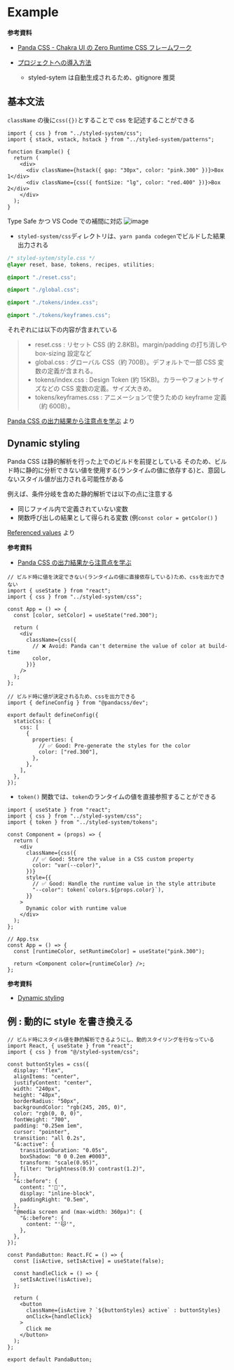 # Example

**参考資料**

- [Panda CSS - Chakra UI の Zero Runtime CSS フレームワーク](https://zenn.dev/cybozu_frontend/articles/panda-is-coming)

- [プロジェクトへの導入方法](https://panda-css.com/docs/installation/nextjs?value=pages-dir)
  - styled-sytem は自動生成されるため、gitignore 推奨

## 基本文法

`className` の後に`css({})`とすることで css を記述することができる

```tsx
import { css } from "../styled-system/css";
import { stack, vstack, hstack } from "../styled-system/patterns";

function Example() {
  return (
    <div>
      <div className={hstack({ gap: "30px", color: "pink.300" })}>Box 1</div>
      <div className={css({ fontSize: "lg", color: "red.400" })}>Box 2</div>
    </div>
  );
}
```

Type Safe かつ VS Code での補間に対応
![image](https://github.com/yud0uhu/basic-panda-app/assets/60646787/80981ac2-8149-4e15-aaf6-0c0d36f56142)

- `styled-system/css`ディレクトリは、`yarn panda codegen`でビルドした結果出力される

```css
/* styled-sytem/style.css */
@layer reset, base, tokens, recipes, utilities;

@import "./reset.css";

@import "./global.css";

@import "./tokens/index.css";

@import "./tokens/keyframes.css";
```

それぞれには以下の内容が含まれている

> - reset.css : リセット CSS (約 2.8KB)。margin/padding の打ち消しや box-sizing 設定など
> - global.css : グローバル CSS（約 700B）。デフォルトで一部 CSS 変数の定義が含まれる。
> - tokens/index.css : Design Token (約 15KB)。カラーやフォントサイズなどの CSS 変数の定義。サイズ大きめ。
> - tokens/keyframes.css : アニメーションで使うための keyframe 定義（約 600B）。

[Panda CSS の出力結果から注意点を学ぶ](https://zenn.dev/cybozu_frontend/articles/panda-output) より

## Dynamic styling

Panda CSS は静的解析を行った上でのビルドを前提としている
そのため、ビルド時に静的に分析できない値を使用する(ランタイムの値に依存する)と、意図しないスタイル値が出力される可能性がある

例えば、条件分岐を含めた静的解析では以下の点に注意する

- 同じファイル内で定義されていない変数
- 関数呼び出しの結果として得られる変数 (例`const color = getColor()` )

[Referenced values](https://panda-css.com/docs/guides/dynamic-styling#referenced-values) より

**参考資料**

- [Panda CSS の出力結果から注意点を学ぶ](https://zenn.dev/cybozu_frontend/articles/panda-output#runtime-conditions)

```tsx
// ビルド時に値を決定できない(ランタイムの値に直接依存している)ため、cssを出力できない
import { useState } from "react";
import { css } from "../styled-system/css";

const App = () => {
  const [color, setColor] = useState("red.300");

  return (
    <div
      className={css({
        // ❌ Avoid: Panda can't determine the value of color at build-time
        color,
      })}
    />
  );
};
```

```tsx
// ビルド時に値が決定されるため、cssを出力できる
import { defineConfig } from "@pandacss/dev";

export default defineConfig({
  staticCss: {
    css: [
      {
        properties: {
          // ✅ Good: Pre-generate the styles for the color
          color: ["red.300"],
        },
      },
    ],
  },
});
```

- `token()` 関数では、`token`のランタイムの値を直接参照することができる

```tsx
import { useState } from "react";
import { css } from "../styled-system/css";
import { token } from "../styled-system/tokens";

const Component = (props) => {
  return (
    <div
      className={css({
        // ✅ Good: Store the value in a CSS custom property
        color: "var(--color)",
      })}
      style={{
        // ✅ Good: Handle the runtime value in the style attribute
        "--color": token(`colors.${props.color}`),
      }}
    >
      Dynamic color with runtime value
    </div>
  );
};

// App.tsx
const App = () => {
  const [runtimeColor, setRuntimeColor] = useState("pink.300");

  return <Component color={runtimeColor} />;
};
```

**参考資料**

- [Dynamic styling](https://panda-css.com/docs/guides/dynamic-styling)

## 例 : 動的に style を書き換える

```tsx
// ビルド時にスタイル値を静的解析できるようにし、動的スタイリングを行なっている
import React, { useState } from "react";
import { css } from "@/styled-system/css";

const buttonStyles = css({
  display: "flex",
  alignItems: "center",
  justifyContent: "center",
  width: "240px",
  height: "48px",
  borderRadius: "50px",
  backgroundColor: "rgb(245, 205, 0)",
  color: "rgb(0, 0, 0)",
  fontWeight: "700",
  padding: "0.25em 1em",
  cursor: "pointer",
  transition: "all 0.2s",
  "&:active": {
    transitionDuration: "0.05s",
    boxShadow: "0 0 0.2em #0003",
    transform: "scale(0.95)",
    filter: "brightness(0.9) contrast(1.2)",
  },
  "&::before": {
    content: "'🐼'",
    display: "inline-block",
    paddingRight: "0.5em",
  },
  "@media screen and (max-width: 360px)": {
    "&::before": {
      content: "'🐱'",
    },
  },
});

const PandaButton: React.FC = () => {
  const [isActive, setIsActive] = useState(false);

  const handleClick = () => {
    setIsActive(!isActive);
  };

  return (
    <button
      className={isActive ? `${buttonStyles} active` : buttonStyles}
      onClick={handleClick}
    >
      Click me
    </button>
  );
};

export default PandaButton;
```
